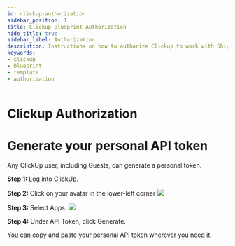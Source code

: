 ```yaml
---
id: clickup-authorization
sidebar_position: 1
title: Clickup Blueprint Authorization
hide_title: true
sidebar_label: Authorization
description: Instructions on how to authorize Clickup to work with Shipyard's low-code Clickup templates.
keywords:
- clickup
- blueprint
- template
- authorization
---
```


# Clickup Authorization
# Generate your personal API token
Any ClickUp user, including Guests, can generate a personal token.

**Step 1:** Log into ClickUp.


**Step 2:** Click on your avatar in the lower-left corner 
![](https://cdn.sanity.io/images/2xyydva6/production/913f5c84f3ac317b01eda1c7c3b6460d68586b62-446x233.png?w=450)

**Step 3:** Select Apps.
![](https://cdn.sanity.io/images/2xyydva6/production/0af03a93c0973f21293d9448982615476e056b33-444x572.png?w=450)

**Step 4:** Under API Token, click Generate.

You can copy and paste your personal API token wherever you need it.
